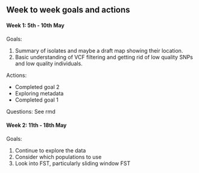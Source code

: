 ## Week to week goals and actions

#### Week 1: 5th - 10th May

Goals:  
1) Summary of isolates and maybe a draft map showing their location.  
2) Basic understanding of VCF filtering and getting rid of low quality SNPs and low quality individuals.  

Actions:
- Completed goal 2
- Exploring metadata
- Completed goal 1

Questions:
See rmd


#### Week 2: 11th - 18th May

Goals:
1) Continue to explore the data
2) Consider which populations to use
3) Look into FST, particularly sliding window FST
